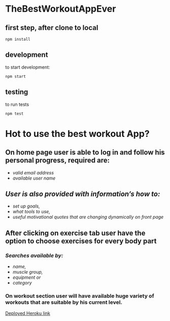 # TheBestWorkoutAppEver




## first step, after clone to local
```
npm install
```
## development
to start development:
```
npm start
```

## testing 
to run tests
```
npm test
```

# Hot to use the best workout App?

## On home page user is able to log in and follow his personal progress, required are:
* _valid email address_
* _available user name_

## _User is also provided with information’s how to:_
* _set up goals,_
* _what tools to use,_
* _useful motivational quotes that are changing dynamically on front page_

## After clicking on exercise tab user have the option to choose exercises for every body part
### _Searches available by:_

* _name,_
* _muscle group,_
* _equipment or_ 
* _category_

### On workout section user will have available huge variety of workouts that are suitable by his current level.


[Deployed Heroku link](https://the-best-workout-app-ever.herokuapp.com/)
